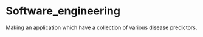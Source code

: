 # Software_engineering
Making an application which have a collection of various disease predictors.
